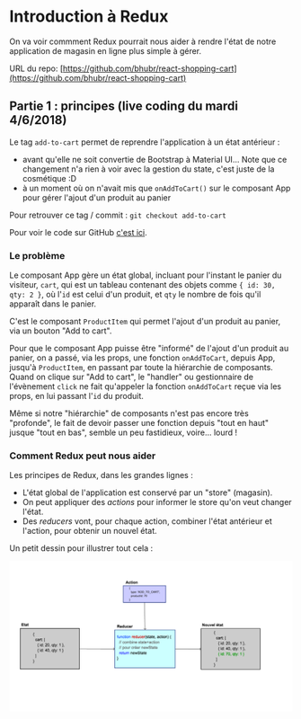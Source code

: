 # Introduction à Redux

On va voir commment Redux pourrait nous aider à rendre l'état de notre
application de magasin en ligne plus simple à gérer.

URL du repo: [https://github.com/bhubr/react-shopping-cart](https://github.com/bhubr/react-shopping-cart)

## Partie 1 : principes (live coding du mardi 4/6/2018)

Le tag `add-to-cart` permet de reprendre l'application à un état antérieur :
- avant qu'elle ne soit convertie de Bootstrap à Material UI... Note que ce changement n'a rien à voir avec la gestion du state, c'est juste de la cosmétique :D
- à un moment où on n'avait mis que `onAddToCart()` sur le composant App pour gérer l'ajout d'un produit au panier

Pour retrouver ce tag / commit : `git checkout add-to-cart`

Pour voir le code sur GitHub [c'est ici](https://github.com/bhubr/react-shopping-cart/tree/652876fd083af393de425d46097a625c715c53f9/src).

### Le problème

Le composant App gère un état global, incluant pour l'instant le panier du visiteur, `cart`, qui est un tableau contenant des objets comme `{ id: 30, qty: 2 }`, où l'`id` est celui d'un produit, et `qty` le nombre de fois qu'il apparaît dans le panier.

C'est le composant `ProductItem` qui permet l'ajout d'un produit au panier, via un bouton "Add to cart".

Pour que le composant App puisse être "informé" de l'ajout d'un produit au panier,
on a passé, via les props, une fonction `onAddToCart`, depuis App, jusqu'à `ProductItem`,
en passant par toute la hiérarchie de composants. Quand on clique sur "Add to cart", le "handler"
ou gestionnaire de l'évènement `click` ne fait qu'appeler la fonction `onAddToCart` reçue via les
props, en lui passant l'`id` du produit.

Même si notre "hiérarchie" de composants n'est pas encore très "profonde", le fait de devoir
passer une fonction depuis "tout en haut" jusque "tout en bas", semble un peu fastidieux, voire... lourd !

### Comment Redux peut nous aider

Les principes de Redux, dans les grandes lignes :
- L'état global de l'application est conservé par un "store" (magasin).
- On peut appliquer des *actions* pour informer le store qu'on veut changer l'état.
- Des *reducers* vont, pour chaque action, combiner l'état antérieur et l'action, pour
obtenir un nouvel état.

Un petit dessin pour illustrer tout cela :

![Redux state, action, reducer](https://raw.githubusercontent.com/bhubr/react-shopping-cart/master/redux-state-action-reducer.png)